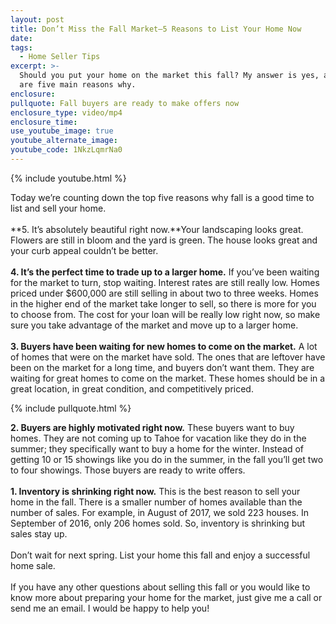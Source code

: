 ```yaml
---
layout: post
title: Don’t Miss the Fall Market—5 Reasons to List Your Home Now
date:
tags:
  - Home Seller Tips
excerpt: >-
  Should you put your home on the market this fall? My answer is yes, and there
  are five main reasons why.
enclosure:
pullquote: Fall buyers are ready to make offers now
enclosure_type: video/mp4
enclosure_time:
use_youtube_image: true
youtube_alternate_image:
youtube_code: 1NkzLqmrNa0
---
```



{% include youtube.html %}

Today we’re counting down the top five reasons why fall is a good time to list and sell your home.&nbsp;<br><br>**5. It’s absolutely beautiful right now.**Your landscaping looks great. Flowers are still in bloom and the yard is green. The house looks great and your curb appeal couldn’t be better. &nbsp;<br><br>**4. It’s the perfect time to trade up to a larger home.** If you’ve been waiting for the market to turn, stop waiting. Interest rates are still really low. Homes priced under $600,000 are still selling in about two to three weeks. Homes in the higher end of the market take longer to sell, so there is more for you to choose from. The cost for your loan will be really low right now, so make sure you take advantage of the market and move up to a larger home.&nbsp;<br><br>**3. Buyers have been waiting for new homes to come on the market.**&nbsp;A lot of homes that were on the market have sold. The ones that are leftover have been on the market for a long time, and buyers don’t want them. They are waiting for great homes to come on the market. These homes should be in a great location, in great condition, and competitively priced.&nbsp;

{% include pullquote.html %}

**2. Buyers are highly motivated right now.**&nbsp;These buyers want to buy homes. They are not coming up to Tahoe for vacation like they do in the summer; they specifically want to buy a home for the winter. Instead of getting 10 or 15 showings like you do in the summer, in the fall you’ll get two to four showings. Those buyers are ready to write offers.&nbsp;<br><br>**1. Inventory is shrinking right now.**&nbsp;This is the best reason to sell your home in the fall. There is a smaller number of homes available than the number of sales. For example, in August of 2017, we sold 223 houses. In September of 2016, only 206 homes sold. So, inventory is shrinking but sales stay up.<br><br>Don’t wait for next spring. List your home this fall and enjoy a successful home sale.&nbsp;<br><br>If you have any other questions about selling this fall or you would like to know more about preparing your home for the market, just give me a call or send me an email. I would be happy to help you!